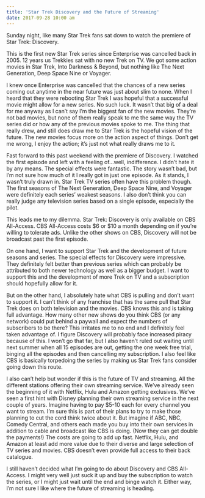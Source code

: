 ```yaml
---
title: 'Star Trek Discovery and the Future of Streaming'
date: 2017-09-28 10:00 am
---
```


Sunday night, like many Star Trek fans sat down to watch the premiere of Star Trek: Discovery.

This is the first new Star Trek series since Enterprise was cancelled back in 2005. 12 years us Trekkies sat with no new Trek on TV. We got some action movies in Star Trek, Into Darkness & Beyond, but nothing like The Next Generation, Deep Space Nine or Voyager.

I knew once Enterprise was cancelled that the chances of a new series coming out anytime in the near future was just about slim to none. When I heard that they were rebooting Star Trek I was hopeful that a successful movie might allow for a new series. No such luck. It wasn’t that big of a deal for me anyway as I can’t say I’m the biggest fan of the new movies. They’re not bad movies, but none of them really speak to me the same way the TV series did or how any of the previous movies spoke to me. The thing that really drew, and still does draw me to Star Trek is the hopeful vision of the future. The new movies focus more on the action aspect of things. Don’t get me wrong, I enjoy the action; it’s just not what really draws me to it.

Fast forward to this past weekend with the premiere of Discovery. I watched the first episode and left with a feeling of...well, indifference. I didn’t hate it by any means. The special effects were fantastic. The story wasn’t bad, but I’m not sure how much of it I really got in just one episode. As it stands, I wasn’t truly drawn in. Star Trek TV series often have this problem though. The first seasons of The Next Generation, Deep Space Nine, and Voyager were definitely each series’ weakest seasons. I also don’t think you can really judge any television series based on a single episode, especially the pilot.

This leads me to my dilemma. Star Trek: Discovery is only available on CBS All-Access. CBS All-Access costs $6 or $10 a month depending on if you’re willing to tolerate ads. Unlike the other shows on CBS, Discovery will not be broadcast past the first episode.

On one hand, I want to support Star Trek and the development of future seasons and series. The special effects for Discovery were impressive. They definitely felt better than previous series which can probably be attributed to both newer technology as well as a bigger budget. I want to support this and the development of more Trek on TV and a subscription should hopefully allow for it.

But on the other hand, I absolutely hate what CBS is pulling and don’t want to support it. I can’t think of any franchise that has the same pull that Star Trek does on both television and the movies. CBS knows this and is taking full advantage. How many other new shows do you think CBS (or any network) could put behind a paywall and expect the numbers of subscribers to be there? This irritates me to no end and I definitely feel taken advantage of. I figure Discovery will probably face increased piracy because of this. I won’t go that far, but I also haven’t ruled out waiting until next summer when all 15 episodes are out, getting the one week free trial, binging all the episodes and then cancelling my subscription. I also feel like CBS is basically torpedoing the series by making us Star Trek fans consider going down this route.

I also can’t help but wonder if this is the future of TV and streaming. All the different stations offering their own streaming service. We’ve already seen the beginning of it with Netflix, Hulu and Amazon getting exclusives. We’ve seen a first hint with Disney planning their own streaming service in the next couple of years. Imagine having to pay \$5-10 each for every channel you want to stream. I’m sure this is part of their plans to try to make those planning to cut the cord think twice about it. But imagine if ABC, NBC, Comedy Central, and others each made you buy into their own services in addition to cable and broadcast like CBS is doing. (Now they can get double the payments!) The costs are going to add up fast. Netflix, Hulu, and Amazon at least add more value due to their diverse and large selection of TV series and movies. CBS doesn’t even provide full access to their back catalogue.

I still haven’t decided what I’m going to do about Discovery and CBS All-Access. I might very well just suck it up and buy the subscription to watch the series, or I might just wait until the end and binge watch it. Either way, I’m not sure I like where the future of streaming is heading.
